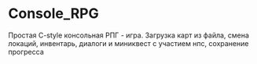 # Console_RPG
Простая C-style консольная РПГ - игра.
Загрузка карт из файла, смена локаций, инвентарь, диалоги и миниквест с участием нпс, сохранение прогресса
